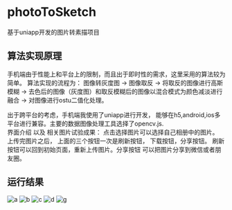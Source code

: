 # photoToSketch
基于uniapp开发的图片转素描项目

## 算法实现原理
手机端由于性能上和平台上的限制，而且出于即时性的需求，这里采用的算法较为简单。 
算法实现的流程为： 图像转灰度图 -> 图像取反 -> 将取反的图像进行高斯模糊 -> 去色后的图像（灰度图）和取反模糊后的图像以混合模式为颜色减淡进行融合 -> 对图像进行ostu二值化处理。

出于跨平台的考虑，手机端我使用了uniapp进行开发， 能够在h5,android,ios多平台进行兼容。主要的数据图像处理工具选择了opencv.js.   
界面介绍 以及 相关图片试验成果：
点击选择图片可以选择自己相册中的图片。  上传完图片之后， 上面的三个按钮一次是刷新按钮， 下载按钮，分享按钮。 刷新按钮可以回到初始页面，重新上传图片。分享按钮 可以把图片分享到微信或者朋友圈。


## 运行结果

![a](https://user-images.githubusercontent.com/78332649/215319335-fc1b3c13-cdf6-4f58-82dc-74d27550fae9.jpg)
![b](https://user-images.githubusercontent.com/78332649/215319336-aba667db-a742-4eb2-8a12-ca88d7fbf5b9.jpg)
![c](https://user-images.githubusercontent.com/78332649/215319337-a706296b-b8e9-42e2-afdc-1c029a996d0c.jpg)
![d](https://user-images.githubusercontent.com/78332649/215319338-783c02c8-dea5-4d0a-90f0-73cb999490c6.jpg)
![g](https://user-images.githubusercontent.com/78332649/215319340-4a9f2656-ecfa-4558-92aa-a73a7849da7e.jpg)
